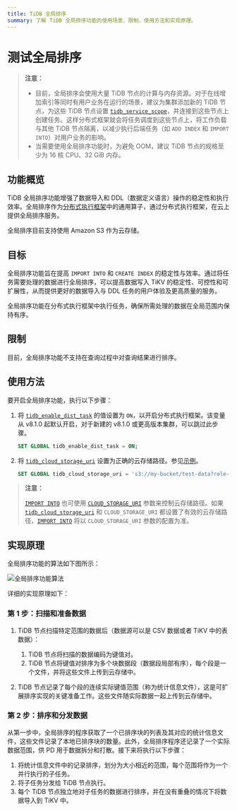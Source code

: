 ```yaml
---
title: TiDB 全局排序
summary: 了解 TiDB 全局排序功能的使用场景、限制、使用方法和实现原理。
---
```


# 测试全局排序

> **注意：**
>
> - 目前，全局排序会使用大量 TiDB 节点的计算与内存资源。对于在线增加索引等同时有用户业务在运行的场景，建议为集群添加新的 TiDB 节点，为这些 TiDB 节点设置 [`tidb_service_scope`](/system-variables.md#tidb_service_scope-从-v740-版本开始引入)，并连接到这些节点上创建任务。这样分布式框架就会将任务调度到这些节点上，将工作负载与其他 TiDB 节点隔离，以减少执行后端任务（如 `ADD INDEX` 和 `IMPORT INTO`）对用户业务的影响。
> - 当需要使用全局排序功能时，为避免 OOM，建议 TiDB 节点的规格至少为 16 核 CPU、32 GiB 内存。

## 功能概览

TiDB 全局排序功能增强了数据导入和 DDL（数据定义语言）操作的稳定性和执行效率。全局排序作为[分布式执行框架](/tidb-distributed-execution-framework.md)中的通用算子，通过分布式执行框架，在云上提供全局排序服务。

全局排序目前支持使用 Amazon S3 作为云存储。

## 目标

全局排序功能旨在提高 `IMPORT INTO` 和 `CREATE INDEX` 的稳定性与效率。通过将任务需要处理的数据进行全局排序，可以提高数据写入 TiKV 的稳定性、可控性和可扩展性，从而提供更好的数据导入与 DDL 任务的用户体验及更高质量的服务。

全局排序功能在分布式执行框架中执行任务，确保所需处理的数据在全局范围内保持有序。

## 限制

目前，全局排序功能不支持在查询过程中对查询结果进行排序。

## 使用方法

要开启全局排序功能，执行以下步骤：

1. 将 [`tidb_enable_dist_task`](/system-variables.md#tidb_enable_dist_task-从-v710-版本开始引入) 的值设置为 `ON`，以开启分布式执行框架。该变量从 v8.1.0 起默认开启，对于新建的 v8.1.0 或更高版本集群，可以跳过此步骤。

    ```sql
    SET GLOBAL tidb_enable_dist_task = ON;
    ```

2. 将 [`tidb_cloud_storage_uri`](/system-variables.md#tidb_cloud_storage_uri-从-v740-版本开始引入) 设置为正确的云存储路径。参见[示例](/br/backup-and-restore-storages.md)。

    ```sql
    SET GLOBAL tidb_cloud_storage_uri = 's3://my-bucket/test-data?role-arn=arn:aws:iam::888888888888:role/my-role'
    ```

> **注意：**
>
> [`IMPORT INTO`](/sql-statements/sql-statement-import-into.md) 也可使用 [`CLOUD_STORAGE_URI`](/sql-statements/sql-statement-import-into.md#withoptions) 参数来控制云存储路径。如果 [`tidb_cloud_storage_uri`](/system-variables.md#tidb_cloud_storage_uri-从-v740-版本开始引入) 和 `CLOUD_STORAGE_URI` 都设置了有效的云存储路径，[`IMPORT INTO`](/sql-statements/sql-statement-import-into.md) 将以 `CLOUD_STORAGE_URI` 参数的配置为准。

## 实现原理

全局排序功能的算法如下图所示：

![全局排序功能算法](/media/dist-task/global-sort.jpeg)

详细的实现原理如下：

### 第 1 步：扫描和准备数据

1. TiDB 节点扫描特定范围的数据后（数据源可以是 CSV 数据或者 TiKV 中的表数据）：

    1. TiDB 节点将扫描的数据编码为键值对。
    2. TiDB 节点将键值对排序为多个块数据段（数据段局部有序），每个段是一个文件，并将这些文件上传到云存储中。

2. TiDB 节点记录了每个段的连续实际键值范围（称为统计信息文件），这是可扩展排序实现的关键准备工作。这些文件随实际数据一起上传到云存储中。

### 第 2 步：排序和分发数据

从第一步中，全局排序的程序获取了一个已排序块的列表及其对应的统计信息文件，这些文件记录了本地已排序块的数量。此外，全局排序程序还记录了一个实际数据范围，供 PD 用于数据拆分和打散。接下来将执行以下步骤：

1. 将统计信息文件中的记录排序，划分为大小相近的范围，每个范围将作为一个并行执行的子任务。
2. 将子任务分发给 TiDB 节点执行。
3. 每个 TiDB 节点独立地对子任务的数据进行排序，并在没有重叠的情况下将数据导入到 TiKV 中。
